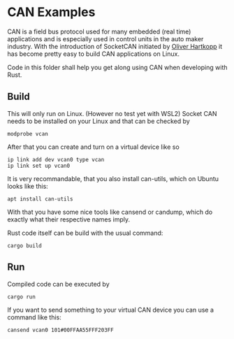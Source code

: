 # CAN Examples

CAN is a field bus protocol used for many embedded (real time) applications and is especially used in control units in the auto maker industry. With the introduction of SocketCAN initiated by [Oliver Hartkopp](https://github.com/hartkopp) it has become pretty easy to build CAN applications on Linux. 

Code in this folder shall help you get along using CAN when developing with Rust.

## Build
This will only run on Linux. (However no test yet with WSL2) Socket CAN needs to be installed on your Linux and that can be checked by

    modprobe vcan

After that you can create and turn on a virtual device like so

    ip link add dev vcan0 type vcan
    ip link set up vcan0

It is very recommandable, that you also install can-utils, which on Ubuntu looks like this:

    apt install can-utils

With that you have some nice tools like cansend or candump, which do exactly what their respective names imply.

Rust code itself can be build with the usual command:

    cargo build

## Run
Compiled code can be executed by

    cargo run

If you want to send something to your virtual CAN device you can use a command like this:

    cansend vcan0 101#00FFAA55FFF203FF


